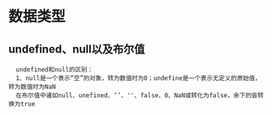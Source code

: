 # 数据类型   
## undefined、null以及布尔值   
```   
  undefined和null的区别：   
  1、null是一个表示“空”的对象，转为数值时为0；undefine是一个表示无定义的原始值，转为数值时为NaN  
  在布尔值中诸如null、unefined、‘’、''、false、0、NaN或转化为false，余下的皆转换为true   
 ```   
 
 
